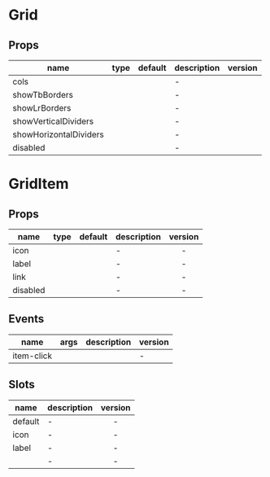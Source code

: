 # Grid

## Props

| name                   | type | default | description | version |
| ---------------------- | ---- | ------- | ----------- | :-----: |
| cols                   |      |         | -           |         |
| showTbBorders          |      |         | -           |         |
| showLrBorders          |      |         | -           |         |
| showVerticalDividers   |      |         | -           |         |
| showHorizontalDividers |      |         | -           |         |
| disabled               |      |         | -           |         |

# GridItem

## Props

| name     | type | default | description | version |
| -------- | ---- | ------- | ----------- | :-----: |
| icon     |      |         | -           |    -    |
| label    |      |         | -           |    -    |
| link     |      |         | -           |    -    |
| disabled |      |         | -           |    -    |

## Events

| name       | args | description | version |
| ---------- | ---- | ----------- | ------- |
| item-click |      |             | -       |

## Slots

| name    | description | version |
| ------- | ----------- | :-----: |
| default | -           |    -    |
| icon    | -           |    -    |
| label   | -           |    -    |
|         | -           |    -    |
